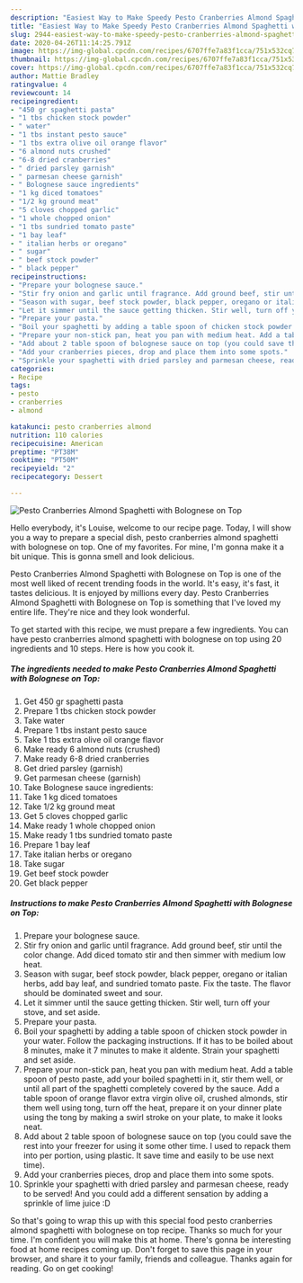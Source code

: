 ```yaml
---
description: "Easiest Way to Make Speedy Pesto Cranberries Almond Spaghetti with Bolognese on Top"
title: "Easiest Way to Make Speedy Pesto Cranberries Almond Spaghetti with Bolognese on Top"
slug: 2944-easiest-way-to-make-speedy-pesto-cranberries-almond-spaghetti-with-bolognese-on-top
date: 2020-04-26T11:14:25.791Z
image: https://img-global.cpcdn.com/recipes/6707ffe7a83f1cca/751x532cq70/pesto-cranberries-almond-spaghetti-with-bolognese-on-top-recipe-main-photo.jpg
thumbnail: https://img-global.cpcdn.com/recipes/6707ffe7a83f1cca/751x532cq70/pesto-cranberries-almond-spaghetti-with-bolognese-on-top-recipe-main-photo.jpg
cover: https://img-global.cpcdn.com/recipes/6707ffe7a83f1cca/751x532cq70/pesto-cranberries-almond-spaghetti-with-bolognese-on-top-recipe-main-photo.jpg
author: Mattie Bradley
ratingvalue: 4
reviewcount: 14
recipeingredient:
- "450 gr spaghetti pasta"
- "1 tbs chicken stock powder"
- " water"
- "1 tbs instant pesto sauce"
- "1 tbs extra olive oil orange flavor"
- "6 almond nuts crushed"
- "6-8 dried cranberries"
- " dried parsley garnish"
- " parmesan cheese garnish"
- " Bolognese sauce ingredients"
- "1 kg diced tomatoes"
- "1/2 kg ground meat"
- "5 cloves chopped garlic"
- "1 whole chopped onion"
- "1 tbs sundried tomato paste"
- "1 bay leaf"
- " italian herbs or oregano"
- " sugar"
- " beef stock powder"
- " black pepper"
recipeinstructions:
- "Prepare your bolognese sauce."
- "Stir fry onion and garlic until fragrance. Add ground beef, stir until the color change. Add diced tomato stir and then simmer with medium low heat."
- "Season with sugar, beef stock powder, black pepper, oregano or italian herbs, add bay leaf, and sundried tomato paste. Fix the taste. The flavor should be dominated sweet and sour."
- "Let it simmer until the sauce getting thicken. Stir well, turn off your stove, and set aside."
- "Prepare your pasta."
- "Boil your spaghetti by adding a table spoon of chicken stock powder in your water. Follow the packaging instructions. If it has to be boiled about 8 minutes, make it 7 minutes to make it aldente. Strain your spaghetti and set aside."
- "Prepare your non-stick pan, heat you pan with medium heat. Add a table spoon of pesto paste, add your boiled spaghetti in it, stir them well, or until all part of the spaghetti completely covered by the sauce. Add a table spoon of orange flavor extra virgin olive oil, crushed almonds, stir them well using tong, turn off the heat, prepare it on your dinner plate using the tong by making a swirl stroke on your plate, to make it looks neat."
- "Add about 2 table spoon of bolognese sauce on top (you could save the rest into your freezer for using it some other time. I used to repack them into per portion, using plastic. It save time and easily to be use next time)."
- "Add your cranberries pieces, drop and place them into some spots."
- "Sprinkle your spaghetti with dried parsley and parmesan cheese, ready to be served! And you could add a different sensation by adding a sprinkle of lime juice :D"
categories:
- Recipe
tags:
- pesto
- cranberries
- almond

katakunci: pesto cranberries almond 
nutrition: 110 calories
recipecuisine: American
preptime: "PT38M"
cooktime: "PT50M"
recipeyield: "2"
recipecategory: Dessert

---
```



![Pesto Cranberries Almond Spaghetti with Bolognese on Top](https://img-global.cpcdn.com/recipes/6707ffe7a83f1cca/751x532cq70/pesto-cranberries-almond-spaghetti-with-bolognese-on-top-recipe-main-photo.jpg)

Hello everybody, it's Louise, welcome to our recipe page. Today, I will show you a way to prepare a special dish, pesto cranberries almond spaghetti with bolognese on top. One of my favorites. For mine, I'm gonna make it a bit unique. This is gonna smell and look delicious.



Pesto Cranberries Almond Spaghetti with Bolognese on Top is one of the most well liked of recent trending foods in the world. It's easy, it's fast, it tastes delicious. It is enjoyed by millions every day. Pesto Cranberries Almond Spaghetti with Bolognese on Top is something that I've loved my entire life. They're nice and they look wonderful.


To get started with this recipe, we must prepare a few ingredients. You can have pesto cranberries almond spaghetti with bolognese on top using 20 ingredients and 10 steps. Here is how you cook it.

<!--inarticleads1-->

##### The ingredients needed to make Pesto Cranberries Almond Spaghetti with Bolognese on Top:

1. Get 450 gr spaghetti pasta
1. Prepare 1 tbs chicken stock powder
1. Take  water
1. Prepare 1 tbs instant pesto sauce
1. Take 1 tbs extra olive oil orange flavor
1. Make ready 6 almond nuts (crushed)
1. Make ready 6-8 dried cranberries
1. Get  dried parsley (garnish)
1. Get  parmesan cheese (garnish)
1. Take  Bolognese sauce ingredients:
1. Take 1 kg diced tomatoes
1. Take 1/2 kg ground meat
1. Get 5 cloves chopped garlic
1. Make ready 1 whole chopped onion
1. Make ready 1 tbs sundried tomato paste
1. Prepare 1 bay leaf
1. Take  italian herbs or oregano
1. Take  sugar
1. Get  beef stock powder
1. Get  black pepper




<!--inarticleads2-->

##### Instructions to make Pesto Cranberries Almond Spaghetti with Bolognese on Top:

1. Prepare your bolognese sauce.
1. Stir fry onion and garlic until fragrance. Add ground beef, stir until the color change. Add diced tomato stir and then simmer with medium low heat.
1. Season with sugar, beef stock powder, black pepper, oregano or italian herbs, add bay leaf, and sundried tomato paste. Fix the taste. The flavor should be dominated sweet and sour.
1. Let it simmer until the sauce getting thicken. Stir well, turn off your stove, and set aside.
1. Prepare your pasta.
1. Boil your spaghetti by adding a table spoon of chicken stock powder in your water. Follow the packaging instructions. If it has to be boiled about 8 minutes, make it 7 minutes to make it aldente. Strain your spaghetti and set aside.
1. Prepare your non-stick pan, heat you pan with medium heat. Add a table spoon of pesto paste, add your boiled spaghetti in it, stir them well, or until all part of the spaghetti completely covered by the sauce. Add a table spoon of orange flavor extra virgin olive oil, crushed almonds, stir them well using tong, turn off the heat, prepare it on your dinner plate using the tong by making a swirl stroke on your plate, to make it looks neat.
1. Add about 2 table spoon of bolognese sauce on top (you could save the rest into your freezer for using it some other time. I used to repack them into per portion, using plastic. It save time and easily to be use next time).
1. Add your cranberries pieces, drop and place them into some spots.
1. Sprinkle your spaghetti with dried parsley and parmesan cheese, ready to be served! And you could add a different sensation by adding a sprinkle of lime juice :D




So that's going to wrap this up with this special food pesto cranberries almond spaghetti with bolognese on top recipe. Thanks so much for your time. I'm confident you will make this at home. There's gonna be interesting food at home recipes coming up. Don't forget to save this page in your browser, and share it to your family, friends and colleague. Thanks again for reading. Go on get cooking!
